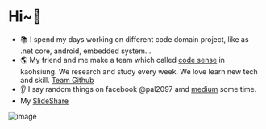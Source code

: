# Hi~👋

 - 📚 I spend my days working on different code domain project, like as .net core, android, embedded system...
 - 🌎 My friend and me make a team which called [code sense](https://trello.com/b/WgsNsCpq/%E6%91%B3sense%E8%AE%80%E6%9B%B8%E6%9C%83%E7%89%88) in kaohsiung. We research and study every week. We love learn new tech and skill. [Team Github](https://github.com/codesensegroup) 
 -  👂 I say random things on facebook @pal2097 amd [medium](https://medium.com/@pal2097) some time.
 -  My [SlideShare](https://www.slideshare.net/ssuserb645bc)
 
![image](https://user-images.githubusercontent.com/20264622/108589092-a5920c00-7397-11eb-898d-e16f12fdb669.png)
